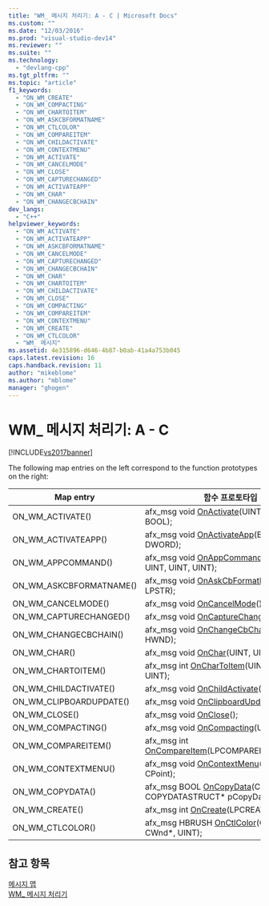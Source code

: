 ```yaml
---
title: "WM_ 메시지 처리기: A - C | Microsoft Docs"
ms.custom: ""
ms.date: "12/03/2016"
ms.prod: "visual-studio-dev14"
ms.reviewer: ""
ms.suite: ""
ms.technology: 
  - "devlang-cpp"
ms.tgt_pltfrm: ""
ms.topic: "article"
f1_keywords: 
  - "ON_WM_CREATE"
  - "ON_WM_COMPACTING"
  - "ON_WM_CHARTOITEM"
  - "ON_WM_ASKCBFORMATNAME"
  - "ON_WM_CTLCOLOR"
  - "ON_WM_COMPAREITEM"
  - "ON_WM_CHILDACTIVATE"
  - "ON_WM_CONTEXTMENU"
  - "ON_WM_ACTIVATE"
  - "ON_WM_CANCELMODE"
  - "ON_WM_CLOSE"
  - "ON_WM_CAPTURECHANGED"
  - "ON_WM_ACTIVATEAPP"
  - "ON_WM_CHAR"
  - "ON_WM_CHANGECBCHAIN"
dev_langs: 
  - "C++"
helpviewer_keywords: 
  - "ON_WM_ACTIVATE"
  - "ON_WM_ACTIVATEAPP"
  - "ON_WM_ASKCBFORMATNAME"
  - "ON_WM_CANCELMODE"
  - "ON_WM_CAPTURECHANGED"
  - "ON_WM_CHANGECBCHAIN"
  - "ON_WM_CHAR"
  - "ON_WM_CHARTOITEM"
  - "ON_WM_CHILDACTIVATE"
  - "ON_WM_CLOSE"
  - "ON_WM_COMPACTING"
  - "ON_WM_COMPAREITEM"
  - "ON_WM_CONTEXTMENU"
  - "ON_WM_CREATE"
  - "ON_WM_CTLCOLOR"
  - "WM_ 메시지"
ms.assetid: 4e315896-d646-4b87-b0ab-41a4a753b045
caps.latest.revision: 16
caps.handback.revision: 11
author: "mikeblome"
ms.author: "mblome"
manager: "ghogen"
---
```

# WM_ 메시지 처리기: A - C
[!INCLUDE[vs2017banner](../../assembler/inline/includes/vs2017banner.md)]

The following map entries on the left correspond to the function prototypes on the right:  
  
|Map entry|함수 프로토타입|  
|---------------|--------------|  
|ON\_WM\_ACTIVATE\(\)|afx\_msg void [OnActivate](../Topic/CWnd::OnActivate.md)\(UINT, CWnd\*, BOOL\);|  
|ON\_WM\_ACTIVATEAPP\(\)|afx\_msg void [OnActivateApp](../Topic/CWnd::OnActivateApp.md)\(BOOL, DWORD\);|  
|ON\_WM\_APPCOMMAND\(\)|afx\_msg void [OnAppCommand](../Topic/CWnd::OnAppCommand.md)\(CWnd\*, UINT, UINT, UINT\);|  
|ON\_WM\_ASKCBFORMATNAME\(\)|afx\_msg void [OnAskCbFormatName](../Topic/CWnd::OnAskCbFormatName.md)\(UINT, LPSTR\);|  
|ON\_WM\_CANCELMODE\(\)|afx\_msg void [OnCancelMode](../Topic/CWnd::OnCancelMode.md)\(\);|  
|ON\_WM\_CAPTURECHANGED\(\)|afx\_msg void [OnCaptureChanged](../Topic/CWnd::OnCaptureChanged.md)\(CWnd\*\);|  
|ON\_WM\_CHANGECBCHAIN\(\)|afx\_msg void [OnChangeCbChain](../Topic/CWnd::OnChangeCbChain.md)\(HWND, HWND\);|  
|ON\_WM\_CHAR\(\)|afx\_msg void [OnChar](../Topic/CWnd::OnChar.md)\(UINT, UINT, UINT\);|  
|ON\_WM\_CHARTOITEM\(\)|afx\_msg int [OnCharToItem](../Topic/CWnd::OnCharToItem.md)\(UINT, CWnd\*, UINT\);|  
|ON\_WM\_CHILDACTIVATE\(\)|afx\_msg void [OnChildActivate](../Topic/CWnd::OnChildActivate.md)\(\);|  
|ON\_WM\_CLIPBOARDUPDATE\(\)|afx\_msg void [OnClipboardUpdate](../Topic/CWnd::OnClipboardUpdate.md)\(\);|  
|ON\_WM\_CLOSE\(\)|afx\_msg void [OnClose](../Topic/CWnd::OnClose.md)\(\);|  
|ON\_WM\_COMPACTING\(\)|afx\_msg void [OnCompacting](../Topic/CWnd::OnCompacting.md)\(UINT\);|  
|ON\_WM\_COMPAREITEM\(\)|afx\_msg int [OnCompareItem](../Topic/CWnd::OnCompareItem.md)\(LPCOMPAREITEMSTRUCT\);|  
|ON\_WM\_CONTEXTMENU\(\)|afx\_msg void [OnContextMenu](../Topic/CWnd::OnContextMenu.md)\(CWnd\*, CPoint\);|  
|ON\_WM\_COPYDATA\(\)|afx\_msg BOOL [OnCopyData](../Topic/CWnd::OnCopyData.md)\(CWnd\* pWnd, COPYDATASTRUCT\* pCopyDataStruct\);|  
|ON\_WM\_CREATE\(\)|afx\_msg int [OnCreate](../Topic/CWnd::OnCreate.md)\(LPCREATESTRUCT\);|  
|ON\_WM\_CTLCOLOR\(\)|afx\_msg HBRUSH [OnCtlColor](../Topic/CWnd::OnCtlColor.md)\(CDC\*, CWnd\*, UINT\);|  
  
## 참고 항목  
 [메시지 맵](../../mfc/reference/message-maps-mfc.md)   
 [WM\_ 메시지 처리기](../../mfc/reference/handlers-for-wm-messages.md)